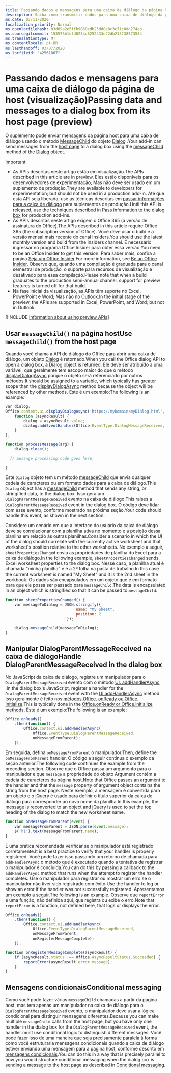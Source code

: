 ```yaml
---
title: Passando dados e mensagens para uma caixa de diálogo da página host
description: Saiba como transmitir dados para uma caixa de diálogo da página host usando as APIs messageChild e DialogParentMessageReceived
ms.date: 03/11/2020
localization_priority: Normal
ms.openlocfilehash: 03d89a2e5ffb9060edb25dd8e0c3c71c0dd274eb
ms.sourcegitcommit: 153576b1efd0234c6252433e22db213238573534
ms.translationtype: MT
ms.contentlocale: pt-BR
ms.lasthandoff: 03/07/2020
ms.locfileid: "42561867"
---
```

# <a name="passing-data-and-messages-to-a-dialog-box-from-its-host-page-preview"></a><span data-ttu-id="eba88-103">Passando dados e mensagens para uma caixa de diálogo da página de host (visualização)</span><span class="sxs-lookup"><span data-stu-id="eba88-103">Passing data and messages to a dialog box from its host page (preview)</span></span>

<span data-ttu-id="eba88-104">O suplemento pode enviar mensagens da [página host](dialog-api-in-office-add-ins.md#open-a-dialog-box-from-a-host-page) para uma caixa de diálogo usando o método [MessageChild](/javascript/api/office/office.dialog#messagechild-message-) do objeto [Dialog](/javascript/api/office/office.dialog) .</span><span class="sxs-lookup"><span data-stu-id="eba88-104">Your add-in can send messages from the [host page](dialog-api-in-office-add-ins.md#open-a-dialog-box-from-a-host-page) to a dialog box using the [messageChild](/javascript/api/office/office.dialog#messagechild-message-) method of the [Dialog](/javascript/api/office/office.dialog) object.</span></span>

> [!Important]
>
> - <span data-ttu-id="eba88-105">As APIs descritas neste artigo estão em visualização.</span><span class="sxs-lookup"><span data-stu-id="eba88-105">The APIs described in this article are in preview.</span></span> <span data-ttu-id="eba88-106">Eles estão disponíveis para os desenvolvedores de experimentação; Mas não deve ser usado em um suplemento de produção.</span><span class="sxs-lookup"><span data-stu-id="eba88-106">They are available to developers for experimentation; but should not be used in a production add-in.</span></span> <span data-ttu-id="eba88-107">Até que esta API seja liberada, use as técnicas descritas em [passar informações para a caixa de diálogo](dialog-api-in-office-add-ins.md#pass-information-to-the-dialog-box) para suplementos de produção.</span><span class="sxs-lookup"><span data-stu-id="eba88-107">Until this API is released, use the techniques described in [Pass information to the dialog box](dialog-api-in-office-add-ins.md#pass-information-to-the-dialog-box) for production add-ins.</span></span>
> - <span data-ttu-id="eba88-108">As APIs descritas neste artigo exigem o Office 365 (a versão de assinatura do Office).</span><span class="sxs-lookup"><span data-stu-id="eba88-108">The APIs described in this article require Office 365 (the subscription version of Office).</span></span> <span data-ttu-id="eba88-109">Você deve usar o build e a versão mensal mais recente do canal Insiders.</span><span class="sxs-lookup"><span data-stu-id="eba88-109">You should use the latest monthly version and build from the Insiders channel.</span></span> <span data-ttu-id="eba88-110">É necessário ingressar no programa Office Insider para obter essa versão.</span><span class="sxs-lookup"><span data-stu-id="eba88-110">You need to be an Office Insider to get this version.</span></span> <span data-ttu-id="eba88-111">Para saber mais, confira a página [Seja um Office Insider](https://products.office.com/office-insider?tab=tab-1).</span><span class="sxs-lookup"><span data-stu-id="eba88-111">For more information, see [Be an Office Insider](https://products.office.com/office-insider?tab=tab-1).</span></span> <span data-ttu-id="eba88-112">Observe que, quando uma compilação é graduada para o canal semestral de produção, o suporte para recursos de visualização é desativado para essa compilação.</span><span class="sxs-lookup"><span data-stu-id="eba88-112">Please note that when a build graduates to the production semi-annual channel, support for preview features is turned off for that build.</span></span>
> - <span data-ttu-id="eba88-113">Na fase inicial da visualização, as APIs têm suporte no Excel, PowerPoint e Word; Mas não no Outlook.</span><span class="sxs-lookup"><span data-stu-id="eba88-113">In the initial stage of the preview, the APIs are supported in Excel, PowerPoint, and Word; but not in Outlook.</span></span>
>
> [!INCLUDE [Information about using preview APIs](../includes/using-preview-apis.md)]

## <a name="use-messagechild-from-the-host-page"></a><span data-ttu-id="eba88-114">Usar `messageChild()` na página host</span><span class="sxs-lookup"><span data-stu-id="eba88-114">Use `messageChild()` from the host page</span></span>

<span data-ttu-id="eba88-115">Quando você chama a API de diálogo do Office para abrir uma caixa de diálogo, um objeto [Dialog](/javascript/api/office/office.dialog) é retornado.</span><span class="sxs-lookup"><span data-stu-id="eba88-115">When you call the Office dialog API to open a dialog box, a [Dialog](/javascript/api/office/office.dialog) object is returned.</span></span> <span data-ttu-id="eba88-116">Ele deve ser atribuído a uma variável, que geralmente tem escopo maior do que o método [displayDialogAsync](/javascript/api/office/office.ui#displaydialogasync-startaddress--callback-) porque o objeto será referenciado por outros métodos.</span><span class="sxs-lookup"><span data-stu-id="eba88-116">It should be assigned to a variable, which typically has greater scope than the [displayDialogAsync](/javascript/api/office/office.ui#displaydialogasync-startaddress--callback-) method because the object will be referenced by other methods.</span></span> <span data-ttu-id="eba88-117">Este é um exemplo:</span><span class="sxs-lookup"><span data-stu-id="eba88-117">The following is an example:</span></span>

```javascript
var dialog;
Office.context.ui.displayDialogAsync('https://myDomain/myDialog.html',
    function (asyncResult) {
        dialog = asyncResult.value;
        dialog.addEventHandler(Office.EventType.DialogMessageReceived, processMessage);
    }
);

function processMessage(arg) {
    dialog.close();

  // message processing code goes here;

}
```

<span data-ttu-id="eba88-118">Este `Dialog` objeto tem um método [messageChild](/javascript/api/office/office.dialog#messagechild-message-) que envia qualquer cadeia de caracteres ou em formato dados para a caixa de diálogo.</span><span class="sxs-lookup"><span data-stu-id="eba88-118">This `Dialog` object has a [messageChild](/javascript/api/office/office.dialog#messagechild-message-) method that sends any string, or stringified data, to the dialog box.</span></span> <span data-ttu-id="eba88-119">Isso gera um `DialogParentMessageReceived` evento na caixa de diálogo.</span><span class="sxs-lookup"><span data-stu-id="eba88-119">This raises a `DialogParentMessageReceived` event in the dialog box.</span></span> <span data-ttu-id="eba88-120">O código deve lidar com esse evento, conforme mostrado na próxima seção.</span><span class="sxs-lookup"><span data-stu-id="eba88-120">Your code should handle this event, as shown in the next section.</span></span>

<span data-ttu-id="eba88-121">Considere um cenário em que a interface do usuário da caixa de diálogo deve se correlacionar com a planilha ativa no momento e a posição dessa planilha em relação às outras planilhas.</span><span class="sxs-lookup"><span data-stu-id="eba88-121">Consider a scenario in which the UI of the dialog should correlate with the currently active worksheet and that worksheet's position relative to the other worksheets.</span></span> <span data-ttu-id="eba88-122">No exemplo a seguir, `sheetPropertiesChanged` envia as propriedades de planilha do Excel para a caixa de diálogo.</span><span class="sxs-lookup"><span data-stu-id="eba88-122">In the following example, `sheetPropertiesChanged` sends Excel worksheet properties to the dialog box.</span></span> <span data-ttu-id="eba88-123">Nesse caso, a planilha atual é chamada "minha planilha" e é a 2ª folha na pasta de trabalho.</span><span class="sxs-lookup"><span data-stu-id="eba88-123">In this case the current worksheet is named "My Sheet" and it is the 2nd sheet in the workbook.</span></span> <span data-ttu-id="eba88-124">Os dados são encapsulados em um objeto que é em formato para que ele possa ser passado para `messageChild`.</span><span class="sxs-lookup"><span data-stu-id="eba88-124">The data is encapsulated in an object which is stringified so that it can be passed to `messageChild`.</span></span>

```javascript
function sheetPropertiesChanged() {
    var messageToDialog = JSON.stringify({
                               name: "My Sheet",
                               position: 2
                           });

    dialog.messageChild(messageToDialog);
}
```

## <a name="handle-dialogparentmessagereceived-in-the-dialog-box"></a><span data-ttu-id="eba88-125">Manipular DialogParentMessageReceived na caixa de diálogo</span><span class="sxs-lookup"><span data-stu-id="eba88-125">Handle DialogParentMessageReceived in the dialog box</span></span>

<span data-ttu-id="eba88-126">No JavaScript da caixa de diálogo, registre um manipulador para o `DialogParentMessageReceived` evento com o método [UI. addHandlerAsync](/javascript/api/office/office.ui#addhandlerasync-eventtype--handler--options--callback-) .</span><span class="sxs-lookup"><span data-stu-id="eba88-126">In the dialog box's JavaScript, register a handler for the `DialogParentMessageReceived` event with the [UI.addHandlerAsync](/javascript/api/office/office.ui#addhandlerasync-eventtype--handler--options--callback-) method.</span></span> <span data-ttu-id="eba88-127">Isso geralmente é feito nos [métodos Office. onReady ou Office. Initialize](initialize-add-in.md).</span><span class="sxs-lookup"><span data-stu-id="eba88-127">This is typically done in the [Office.onReady or Office.initialize methods](initialize-add-in.md).</span></span> <span data-ttu-id="eba88-128">Este é um exemplo:</span><span class="sxs-lookup"><span data-stu-id="eba88-128">The following is an example:</span></span>

```javascript
Office.onReady()
    .then(function() {
        Office.context.ui.addHandlerAsync(
            Office.EventType.DialogParentMessageReceived,
            onMessageFromParent);
    });
```

<span data-ttu-id="eba88-129">Em seguida, defina `onMessageFromParent` o manipulador.</span><span class="sxs-lookup"><span data-stu-id="eba88-129">Then, define the `onMessageFromParent` handler.</span></span> <span data-ttu-id="eba88-130">O código a seguir continua o exemplo da seção anterior.</span><span class="sxs-lookup"><span data-stu-id="eba88-130">The following code continues the example from the preceding section.</span></span> <span data-ttu-id="eba88-131">Observe que o Office passa um argumento para o manipulador e que `message` a propriedade do objeto Argument contém a cadeia de caracteres da página host.</span><span class="sxs-lookup"><span data-stu-id="eba88-131">Note that Office passes an argument to the handler and that the `message` property of argument object contains the string from the host page.</span></span> <span data-ttu-id="eba88-132">Neste exemplo, a mensagem é convertida para um objeto e o jQuery é usado para definir o título superior da caixa de diálogo para corresponder ao novo nome da planilha.</span><span class="sxs-lookup"><span data-stu-id="eba88-132">In this example, the message is reconverted to an object and jQuery is used to set the top heading of the dialog to match the new worksheet name.</span></span>

```javascript
function onMessageFromParent(event) {
    var messageFromParent = JSON.parse(event.message);
    $('h1').text(messageFromParent.name);
}
```

<span data-ttu-id="eba88-133">É uma prática recomendada verificar se o manipulador está registrado corretamente.</span><span class="sxs-lookup"><span data-stu-id="eba88-133">It is a best practice to verify that your handler is properly registered.</span></span> <span data-ttu-id="eba88-134">Você pode fazer isso passando um retorno de chamada para `addHandlerAsync` o método que é executado quando a tentativa de registrar o manipulador é concluída.</span><span class="sxs-lookup"><span data-stu-id="eba88-134">You can do this by passing a callback to the `addHandlerAsync` method that runs when the attempt to register the handler completes.</span></span> <span data-ttu-id="eba88-135">Use o manipulador para registrar ou mostrar um erro se o manipulador não tiver sido registrado com êxito.</span><span class="sxs-lookup"><span data-stu-id="eba88-135">Use the handler to log or show an error if the handler was not successfully registered.</span></span> <span data-ttu-id="eba88-136">Apresentamos um exemplo a seguir.</span><span class="sxs-lookup"><span data-stu-id="eba88-136">The following is an example.</span></span> <span data-ttu-id="eba88-137">Observe que `reportError` é uma função, não definida aqui, que registra ou exibe o erro.</span><span class="sxs-lookup"><span data-stu-id="eba88-137">Note that `reportError` is a function, not defined here, that logs or displays the error.</span></span>

```javascript
Office.onReady()
    .then(function() {
        Office.context.ui.addHandlerAsync(
            Office.EventType.DialogParentMessageReceived,
            onMessageFromParent,
            onRegisterMessageComplete);
    });

function onRegisterMessageComplete(asyncResult) {
    if (asyncResult.status !== Office.AsyncResultStatus.Succeeded) {
        reportError(asyncResult.error.message);
    }
}
```

## <a name="conditional-messaging"></a><span data-ttu-id="eba88-138">Mensagens condicionais</span><span class="sxs-lookup"><span data-stu-id="eba88-138">Conditional messaging</span></span>

<span data-ttu-id="eba88-139">Como você pode fazer várias `messageChild` chamadas a partir da página host, mas tem apenas um manipulador na caixa de diálogo para o `DialogParentMessageReceived` evento, o manipulador deve usar a lógica condicional para distinguir mensagens diferentes.</span><span class="sxs-lookup"><span data-stu-id="eba88-139">Because you can make multiple `messageChild` calls from the host page, but you have only one handler in the dialog box for the `DialogParentMessageReceived` event, the handler must use conditional logic to distinguish different messages.</span></span> <span data-ttu-id="eba88-140">Você pode fazer isso de uma maneira que seja precisamente paralela à forma como você estruturaria mensagens condicionais quando a caixa de diálogo estiver enviando uma mensagem para a página host, conforme descrito em [mensagens condicionais](dialog-api-in-office-add-ins.md#conditional-messaging).</span><span class="sxs-lookup"><span data-stu-id="eba88-140">You can do this in a way that is precisely parallel to how you would structure conditional messaging when the dialog box is sending a message to the host page as described in [Conditional messaging](dialog-api-in-office-add-ins.md#conditional-messaging).</span></span>
